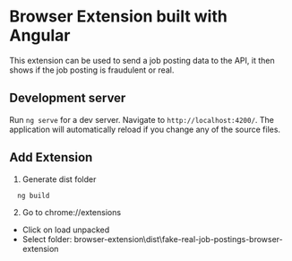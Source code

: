 # Browser Extension built with Angular

This extension can be used to send a job posting data to the API, it then shows if the job posting is fraudulent or real.

## Development server

Run `ng serve` for a dev server. Navigate to `http://localhost:4200/`. The application will automatically reload if you change any of the source files.

## Add Extension

1. Generate dist folder

```bash
  ng build
```

2. Go to chrome://extensions

- Click on load unpacked
- Select folder: browser-extension\dist\fake-real-job-postings-browser-extension
